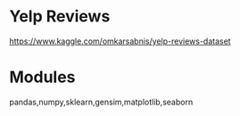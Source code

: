 # Yelp Reviews
https://www.kaggle.com/omkarsabnis/yelp-reviews-dataset

# Modules<br>

pandas,numpy,sklearn,gensim,matplotlib,seaborn

